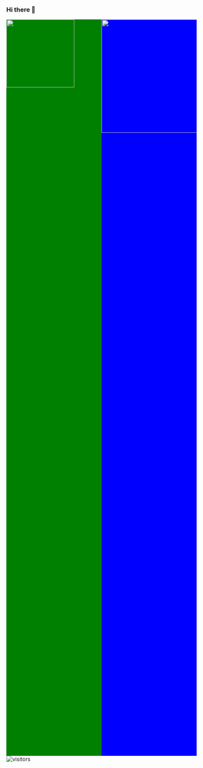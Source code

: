 ### Hi there 👋
<div>
<div style="width: 50%; height: 50%; background-color: green; float:left;"> 
  <img height="180em" src="https://github-readme-stats.vercel.app/api?username=OussemaZaier&show_icons=true&hide_border=true&&count_private=true&include_all_commits=true&theme=dracula" />
</div>
<div style="width: 50%; height: 50%; background-color: blue; float:right;">
<img height="300em" src="https://github-readme-stats.vercel.app/api/top-langs/?username=OussemaZaier&layout=compact&theme=dracula)"/>
</div>
  </div>

 
    
![visitors](https://visitor-badge.glitch.me/badge?page_id=page.id)

<!--
**OussemaZaier/OussemaZaier** is a ✨ _special_ ✨ repository because its `README.md` (this file) appears on your GitHub profile.

Here are some ideas to get you started:

- 🔭 I’m currently working on ...
- 🌱 I’m currently learning ...
- 👯 I’m looking to collaborate on ...
- 🤔 I’m looking for help with ...
- 💬 Ask me about ...
- 📫 How to reach me: ...
- 😄 Pronouns: ...
- ⚡ Fun fact: ...
-->
